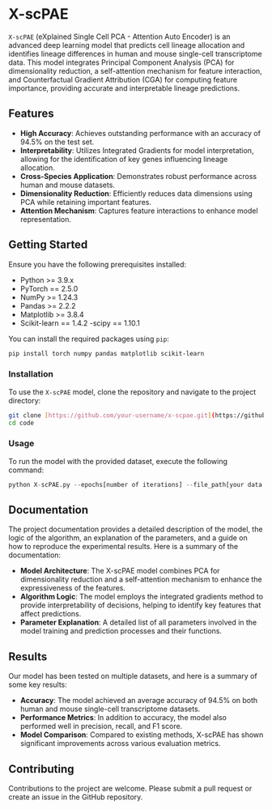 # X-scPAE

`X-scPAE` (eXplained Single Cell PCA - Attention Auto Encoder) is an advanced deep learning model that predicts cell lineage allocation and identifies lineage differences in human and mouse single-cell transcriptome data. 
This model integrates Principal Component Analysis (PCA) for dimensionality reduction, a self-attention mechanism for feature interaction, and Counterfactual Gradient Attribution (CGA) for computing feature importance, providing accurate and interpretable lineage predictions.


## Features

- **High Accuracy**: Achieves outstanding performance with an accuracy of 94.5% on the test set.
- **Interpretability**: Utilizes Integrated Gradients for model interpretation, allowing for the identification of key genes influencing lineage allocation.
- **Cross-Species Application**: Demonstrates robust performance across human and mouse datasets.
- **Dimensionality Reduction**: Efficiently reduces data dimensions using PCA while retaining important features.
- **Attention Mechanism**: Captures feature interactions to enhance model representation.

## Getting Started

Ensure you have the following prerequisites installed:
- Python >= 3.9.x
- PyTorch == 2.5.0 
- NumPy >= 1.24.3
- Pandas >= 2.2.2
- Matplotlib >= 3.8.4
- Scikit-learn == 1.4.2
-scipy == 1.10.1

You can install the required packages using `pip`:

```bash
pip install torch numpy pandas matplotlib scikit-learn
```

### Installation

To use the `X-scPAE` model, clone the repository and navigate to the project directory:

```bash
git clone [https://github.com/your-username/x-scpae.git](https://github.com/bowei-color/X-scPAE.git)
cd code
```

### Usage

To run the model with the provided dataset, execute the following command:

```python
python X-scPAE.py --epochs[number of iterations] --file_path[your data file path]
```

## Documentation
The project documentation provides a detailed description of the model, the logic of the algorithm, an explanation of the parameters, and a guide on how to reproduce the experimental results. Here is a summary of the documentation:

- **Model Architecture**: The X-scPAE model combines PCA for dimensionality reduction and a self-attention mechanism to enhance the expressiveness of the features.
- **Algorithm Logic**: The model employs the integrated gradients method to provide interpretability of decisions, helping to identify key features that affect predictions.
- **Parameter Explanation**: A detailed list of all parameters involved in the model training and prediction processes and their functions.

## Results
Our model has been tested on multiple datasets, and here is a summary of some key results:

- **Accuracy**: The model achieved an average accuracy of 94.5% on both human and mouse single-cell transcriptome datasets.
- **Performance Metrics**: In addition to accuracy, the model also performed well in precision, recall, and F1 score.
- **Model Comparison**: Compared to existing methods, X-scPAE has shown significant improvements across various evaluation metrics.

## Contributing

Contributions to the project are welcome. Please submit a pull request or create an issue in the GitHub repository.


